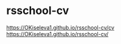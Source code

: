 # rsschool-cv
https://OKiseleva1.github.io/rsschool-cv/cv
https://OKiseleva1.github.io/rsschool-cv/
